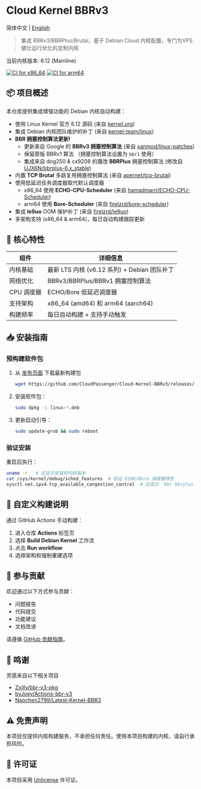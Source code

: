 # Cloud Kernel BBRv3

简体中文 | [English](README_en.md)

> 集成 BBRv3/BBRPlus/Brutal，基于 Debian Cloud 内核配置，专门为VPS健壮运行优化的定制内核

当前内核版本: 6.12 (Mainline)

[![CI for x86_64](https://github.com/CloudPassenger/Cloud-Kernel-BBRv3/actions/workflows/build.yml/badge.svg)](https://github.com/CloudPassenger/Cloud-Kernel-BBRv3/actions)
[![CI for arm64](https://github.com/CloudPassenger/Cloud-Kernel-BBRv3/actions/workflows/build-arm64.yml/badge.svg)](https://github.com/CloudPassenger/Cloud-Kernel-BBRv3/actions)

## 📦 项目概述

本仓库提供集成增强功能的 Debian 内核自动构建：
- 使用 Linux Kernel 官方 6.12 源码 (来自 [kernel.org](https://cdn.kernel.org/pub/linux/kernel/v6.x/))
- 集成 Debian 内核团队维护的补丁 (来自 [kernel-team/linux](https://salsa.debian.org/kernel-team/linux/))
- **BBR 拥塞控制算法更新!**
  - 更新来自 Google 的 **BBRv3 拥塞控制算法** (来自 [xanmod/linux-patches](https://gitlab.com/xanmod/linux-patches))
  - 保留原版 BBRv1 算法 （拥塞控制算法设置为 `bbr1` 使用）
  - 集成来自 dog250 & cx9208 的魔改 **BBRPlus** 拥塞控制算法 (修改自 [UJX6N/bbrplus-6.x_stable](https://github.com/UJX6N/bbrplus-6.x_stable))
- 内置 **TCP Brutal** 多路复用拥塞控制算法 (来自 [apernet/tcp-brutal](https://github.com/apernet/tcp-brutal))
- 使用低延迟任务调度器取代默认调度器
  - x86_64 使用 **ECHO-CPU-Scheduler** (来自 [hamadmarri/ECHO-CPU-Scheduler](https://github.com/hamadmarri/ECHO-CPU-Scheduler))
  - arm64 使用 **Bore-Scheduler** (来自 [firelzrd/bore-scheduler](https://github.com/firelzrd/bore-scheduler))
- 集成 **le9uo** OOM 保护补丁 (来自 [firelzrd/le9uo](https://github.com/firelzrd/le9uo))
- 多架构支持 (x86_64 & arm64)，每日自动构建跟踪更新

## 🚀 核心特性

| 组件               | 详细信息                                                               |
|--------------------|-----------------------------------------------------------------------|
| 内核基础           | 最新 LTS 内核  (v6.12 系列) + Debian 团队补丁                            |
| 网络优化           | BBRv3/BBRPlus/BBRv1 拥塞控制算法                                        |
| CPU 调度器         | ECHO/Bore 低延迟调度器                                                  |
| 支持架构           | x86_64 (amd64) 和 arm64 (aarch64)                                      |
| 构建频率           | 每日自动构建 + 支持手动触发                                              |

## 📥 安装指南

### 预构建软件包

1. 从 [发布页面](https://github.com/CloudPassenger/Cloud-Kernel-BBRv3/releases) 下载最新构建包
   ```bash
   wget https://github.com/CloudPassenger/Cloud-Kernel-BBRv3/releases/download/<版本>/linux-{image,headers}-<版本>_<架构>.deb
   ```

2. 安装软件包：
   ```bash
   sudo dpkg -i linux-*.deb
   ```

3. 更新启动引导：
   ```bash
   sudo update-grub && sudo reboot
   ```

### 验证安装
重启后执行：
```bash
uname -r   # 应显示安装的内核版本
cat /sys/kernel/debug/sched_features  # 验证 ECHO/Bore 调度器特性
sysctl net.ipv4.tcp_available_congestion_control  # 应显示 'bbr bbrplus bbr1'
```

## 🔧 自定义构建说明

通过 GitHub Actions 手动构建：
1. 进入仓库 **Actions** 标签页
2. 选择 **Build Debian Kernel** 工作流
3. 点击 **Run workflow**
4. 选择架构和强制重建选项

## 🤝 参与贡献

欢迎通过以下方式参与贡献：
- 问题报告
- 代码提交
- 功能建议
- 文档改进

请遵循 [GitHub 贡献指南](https://github.com/github/docs/blob/main/CONTRIBUTING.md)。

## 💖 鸣谢

灵感来自以下相关项目
- [Zxilly/bbr-v3-pkg](https://github.com/Zxilly/bbr-v3-pkg)
- [byJoey/Actions-bbr-v3](https://github.com/byJoey/Actions-bbr-v3)
- [Naochen2799/Latest-Kernel-BBR3](https://github.com/Naochen2799/Latest-Kernel-BBR3)

## ⚠️ 免责声明

本项目仅提供内核构建服务，不承担任何责任。使用本项目构建的内核，请自行承担风险。

## 📜 许可证

本项目采用 [Unlicense](https://unlicense.org/) 许可证。


